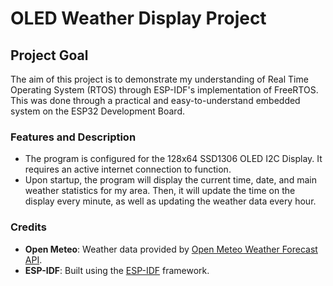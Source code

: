 # OLED Weather Display Project #

## Project Goal
The aim of this project is to demonstrate my understanding of Real Time Operating System (RTOS) through ESP-IDF's implementation of
FreeRTOS. This was done through a practical and easy-to-understand embedded system on the ESP32 Development Board.

### Features and Description
- The program is configured for the 128x64 SSD1306 OLED I2C Display. It requires an active internet connection to function.
- Upon startup, the program will display the current time, date, and main weather statistics for my area. Then, it will update the time on the display every minute, as well as updating the weather data every hour.

### Credits
- **Open Meteo**: Weather data provided by [Open Meteo Weather Forecast API](https://open-meteo.com/).
- **ESP-IDF**: Built using the [ESP-IDF](https://github.com/espressif/esp-idf) framework.

